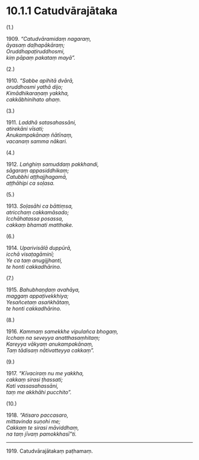 # 10.1.1 Catudvārajātaka

(1.)

1909\. _“Catudvāramidaṃ nagaraṃ,_  
_āyasaṃ daḷhapākāraṃ;_  
_Oruddhapaṭiruddhosmi,_  
_kiṃ pāpaṃ pakataṃ mayā”._  

(2.)

1910\. _“Sabbe apihitā dvārā,_  
_oruddhosmi yathā dijo;_  
_Kimādhikaraṇaṃ yakkha,_  
_cakkābhinihato ahaṃ._  

(3.)

1911\. _Laddhā satasahassāni,_  
_atirekāni vīsati;_  
_Anukampakānaṃ ñātīnaṃ,_  
_vacanaṃ samma nākari._  

(4.)

1912\. _Laṅghiṃ samuddaṃ pakkhandi,_  
_sāgaraṃ appasiddhikaṃ;_  
_Catubbhi aṭṭhajjhagamā,_  
_aṭṭhāhipi ca soḷasa._  

(5.)

1913\. _Soḷasāhi ca bāttiṃsa,_  
_atricchaṃ cakkamāsado;_  
_Icchāhatassa posassa,_  
_cakkaṃ bhamati matthake._  

(6.)

1914\. _Uparivisālā duppūrā,_  
_icchā visaṭagāminī;_  
_Ye ca taṃ anugijjhanti,_  
_te honti cakkadhārino._  

(7.)

1915\. _Bahubhaṇḍaṃ avahāya,_  
_maggaṃ appaṭivekkhiya;_  
_Yesañcetaṃ asaṅkhātaṃ,_  
_te honti cakkadhārino._  

(8.)

1916\. _Kammaṃ samekkhe vipulañca bhogaṃ,_  
_Icchaṃ na seveyya anatthasaṃhitaṃ;_  
_Kareyya vākyaṃ anukampakānaṃ,_  
_Taṃ tādisaṃ nātivatteyya cakkaṃ”._  

(9.)

1917\. _“Kīvaciraṃ nu me yakkha,_  
_cakkaṃ sirasi ṭhassati;_  
_Kati vassasahassāni,_  
_taṃ me akkhāhi pucchito”._  

(10.)

1918\. _“Atisaro paccasaro,_  
_mittavinda suṇohi me;_  
_Cakkaṃ te sirasi māviddhaṃ,_  
_na taṃ jīvaṃ pamokkhasī”ti._  

---

1919\. Catudvārajātakaṃ paṭhamaṃ.
